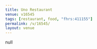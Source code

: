 ```yaml
---
title: Uno Restaurant
venue: v16545
tags: [restaurant, food, "fhrs:411155"]
permalink: /v/16545/
layout: venue
---
```

null